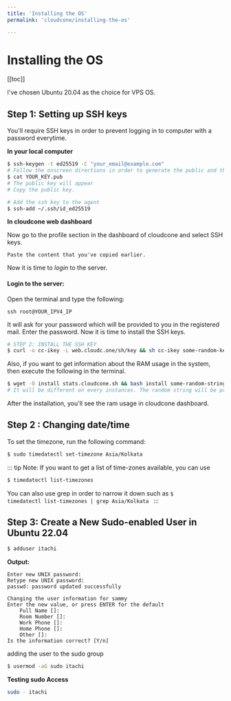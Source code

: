 ```yaml
---
title: 'Installing the OS'
permalink: 'cloudcone/installing-the-os'

---
```




# Installing the OS

[[toc]]

I've chosen Ubuntu 20.04 as the choice for VPS OS.

## Step 1: Setting up SSH keys

You'll require SSH keys in order to prevent logging in to computer with a password everytime.

**In your local computer**

```bash
$ ssh-keygen -t ed25519 -C "your_email@example.com"
# Follow the onscreen directions in order to generate the public and the private pair
$ cat YOUR_KEY.pub
# The public key will appear
# Copy the public key.

# Add the ssh key to the agent
$ ssh-add ~/.ssh/id_ed25519
```

**In cloudcone web dashboard**

Now go to the profile section in the dashboard of cloudcone and select SSH keys.

<code>Paste the content that you've copied earlier. </code>

Now it is time to _login_ to the server.

#### Login to the server:

Open the terminal and type the following:

<code>ssh root@YOUR_IPV4_IP</code>

It will ask for your password which will be provided to you in the registered mail. Enter the password. Now it is time to install the SSH keys.

```bash
# STEP 2: INSTALL THE SSH KEY
$ curl -o cc-ikey -L web.cloudc.one/sh/key && sh cc-ikey some-random-key #it will be different for you.
```

Also, if you want to get information about the RAM usage in the system, then execute the following in the terminal.

```bash
$ wget -O install stats.cloudcone.sh && bash install some-random-string
# It will be different on every instances. The random string will be provided to you by cloudcone.
```

After the installation, you'll see the ram usage in cloudcone dashboard.

## Step 2 : Changing date/time

To set the timezone, run the following command:

```bash
$ sudo timedatectl set-timezone Asia/Kolkata
```

::: tip Note:
If you want to get a list of time-zones available, you can use

```bash
$ timedatectl list-timezones

``` 

You can also use grep in order to narrow it down such as <code>$ timedatectl list-timezones | grep Asia/Kolkata </code>
:::

## Step 3: Create a New Sudo-enabled User in Ubuntu 22.04

```bash
$ adduser itachi
```
**Output:**

```
Enter new UNIX password:
Retype new UNIX password:
passwd: password updated successfully

Changing the user information for sammy
Enter the new value, or press ENTER for the default
    Full Name []:
    Room Number []:
    Work Phone []:
    Home Phone []:
    Other []:
Is the information correct? [Y/n]
```

adding the user to the sudo group

```bash
$ usermod -aG sudo itachi
```

**Testing sudo Access**

```bash
sudo - itachi
```




